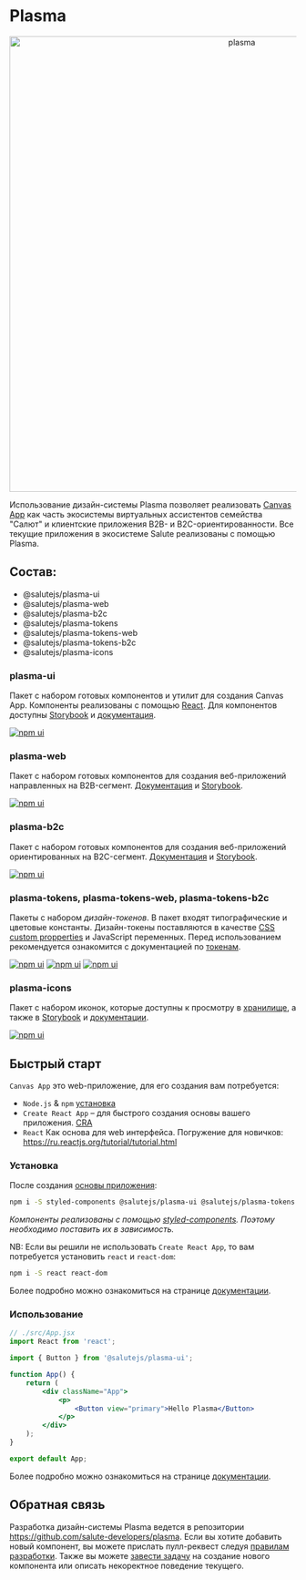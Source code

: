 # Plasma

<p align="center">
  <img width="800" src="https://user-images.githubusercontent.com/1813468/98610527-d37ba500-2300-11eb-87c3-80cc1c08ecb4.png" alt="plasma" />
</p>

Использование дизайн-системы Plasma позволяет реализовать [Canvas App](https://bit.ly/3Mx0UQq) как часть экосистемы виртуальных ассистентов семейства "Салют" и клиентские приложения B2B- и B2C-ориентированности. Все текущие приложения в экосистеме Salute реализованы с помощью Plasma.

## Состав:

-   @salutejs/plasma-ui
-   @salutejs/plasma-web
-   @salutejs/plasma-b2c
-   @salutejs/plasma-tokens
-   @salutejs/plasma-tokens-web
-   @salutejs/plasma-tokens-b2c
-   @salutejs/plasma-icons

### plasma-ui

Пакет с набором готовых компонентов и утилит для создания Canvas App. Компоненты реализованы с помощью [React](https://reactjs.org/). Для компонентов доступны [Storybook](https://bit.ly/3xRatFG) и [документация](https://bit.ly/3xQvdgF).

[![npm ui](https://img.shields.io/npm/v/@salutejs/plasma-ui?label=%40salutejs%2Fplasma-ui&style=for-the-badge)](https://www.npmjs.com/package/@salutejs/plasma-ui)

### plasma-web

Пакет с набором готовых компонентов для создания веб-приложений направленных на B2B-сегмент. [Документация](https://bit.ly/3OtwX5v) и [Storybook](https://bit.ly/3OtwX5v-storybook).

[![npm ui](https://img.shields.io/npm/v/@salutejs/plasma-web?label=%40salutejs%2Fplasma-web&style=for-the-badge)](https://www.npmjs.com/package/@salutejs/plasma-web)

### plasma-b2c

Пакет с набором готовых компонентов для создания веб-приложений ориентированных на B2C-сегмент. [Документация](https://bit.ly/3OtwX5v) и [Storybook](https://bit.ly/36K4erX).

[![npm ui](https://img.shields.io/npm/v/@salutejs/plasma-b2c?label=%40salutejs%2Fplasma-b2c&style=for-the-badge)](https://www.npmjs.com/package/@salutejs/plasma-b2c)

### plasma-tokens, plasma-tokens-web, plasma-tokens-b2c

Пакеты с набором _дизайн-токенов_. В пакет входят типографические и цветовые константы. Дизайн-токены поставляются в качестве [CSS custom propperties](https://developer.mozilla.org/en-US/docs/Web/CSS/--*) и JavaScript переменных. Перед использованием рекомендуется ознакомится с документацией по [токенам](https://bit.ly/3xQvdgFdesign/tokens).

[![npm ui](https://img.shields.io/npm/v/@salutejs/plasma-tokens?label=%40salutejs%2Fplasma-tokens&style=for-the-badge)](https://www.npmjs.com/package/@salutejs/plasma-tokens)
[![npm ui](https://img.shields.io/npm/v/@salutejs/plasma-tokens-web?label=%40salutejs%2Fplasma-tokens-web&style=for-the-badge)](https://www.npmjs.com/package/@salutejs/plasma-tokens-web)
[![npm ui](https://img.shields.io/npm/v/@salutejs/plasma-tokens-b2c?label=%40salutejs%2Fplasma-tokens-b2c&style=for-the-badge)](https://www.npmjs.com/package/@salutejs/plasma-tokens-b2c)

### plasma-icons

Пакет с набором иконок, которые доступны к просмотру в [хранилище](https://bit.ly/3xQHf9P), а также в [Storybook](https://bit.ly/3xRatFG?path=/story/content-icon--xs-size) и [документации](https://bit.ly/3xQvdgFcomponents/icon).

[![npm ui](https://img.shields.io/npm/v/@salutejs/plasma-icons?label=%40salutejs%2Fplasma-icons&style=for-the-badge)](https://www.npmjs.com/package/@salutejs/plasma-icons)

## Быстрый старт

`Canvas App` это web-приложение, для его создания вам потребуется:

-   `Node.js` & `npm` [установка](https://nodejs.org/ru/)
-   `Create React App` – для быстрого создания основы вашего приложения. [CRA](https://create-react-app.dev/docs/getting-started#quick-start)
-   `React` Как основа для web интерфейса. Погружение для новичков: https://ru.reactjs.org/tutorial/tutorial.html

### Установка

После создания [основы приложения](https://create-react-app.dev/docs/getting-started#quick-start):

```sh
npm i -S styled-components @salutejs/plasma-ui @salutejs/plasma-tokens @salutejs/plasma-icons
```

_Компоненты реализованы с помощью [styled-components](http://styled-components.com/). Поэтому необходимо поставить их в зависимость._

NB: Если вы решили не использовать `Create React App`, то вам потребуется установить `react` и `react-dom`:

```sh
npm i -S react react-dom
```

Более подробно можно ознакомиться на странице [документации](https://bit.ly/3xQvdgF#%D0%BD%D0%B0%D1%81%D1%82%D1%80%D0%BE%D0%B9%D0%BA%D0%B0).

### Использование

```jsx
// ./src/App.jsx
import React from 'react';

import { Button } from '@salutejs/plasma-ui';

function App() {
    return (
        <div className="App">
            <p>
                <Button view="primary">Hello Plasma</Button>
            </p>
        </div>
    );
}

export default App;
```

Более подробно можно ознакомиться на странице [документации](https://bit.ly/3xQvdgF#%D0%B8%D1%81%D0%BF%D0%BE%D0%BB%D1%8C%D0%B7%D0%BE%D0%B2%D0%B0%D0%BD%D0%B8%D0%B5).

## Обратная связь

Разработка дизайн-системы Plasma ведется в репозитории https://github.com/salute-developers/plasma.
Если вы хотите добавить новый компонент, вы можете прислать пулл-реквест следуя [правилам разработки](./CONTRIBUTING.md). Также вы можете [завести задачу](https://github.com/salute-developers/plasma/issues/new) на создание нового компонента или описать некоректное поведение текущего.
